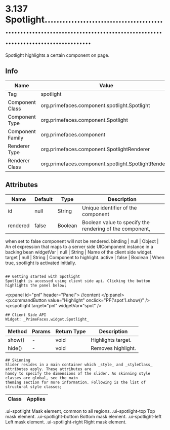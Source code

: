 # 3.137 Spotlight..........................................................................................................................

Spotlight highlights a certain component on page.

## Info

| Name | Value |
| - | - |
| Tag | spotlight
| Component Class | org.primefaces.component.spotlight.Spotlight
| Component Type | org.primefaces.component.Spotlight
| Component Family | org.primefaces.component |
| Renderer Type | org.primefaces.component.SpotlightRenderer
| Renderer Class | org.primefaces.component.spotlight.SpotlightRenderer

## Attributes

| Name | Default | Type | Description | 
| --- | --- | --- | --- |
id | null | String | Unique identifier of the component
rendered | false | Boolean | Boolean value to specify the rendering of the component,
when set to false component will not be rendered.
binding | null | Object | An el expression that maps to a server side UIComponent
instance in a backing bean
widgetVar | null | String | Name of the client side widget.
target | null | String | Component to highlight.
active | false | Boolean | When true, spotlight is activated initially.
```

## Getting started with Spotlight
Spotlight is accessed using client side api. Clicking the button highlights the panel below;

```
<p:panel id="pnl" header="Panel">
//content
</p:panel>
<p:commandButton value="Highlight" onclick="PF('spot').show()" />
<p:spotlight target="pnl" widgetVar="spot" />
```
## Client Side API
Widget: _PrimeFaces.widget.Spotlight_

```
| Method | Params | Return Type | Description | 
| --- | --- | --- | --- | 
show() | - | void | Highlights target.
hide() | - | void | Removes highlight.
```
## Skinning
Slider resides in a main container which _style_ and _styleClass_ attributes apply. These attributes are
handy to specify the dimensions of the slider. As skinning style classes are global, see the main
theming section for more information. Following is the list of structural style classes;

```
| Class | Applies | 
| --- | --- | 
.ui-spotlight Mask element, common to all regions.
.ui-spotlight-top Top mask element.
.ui-spotlight-bottom Bottom mask element.
.ui-spotlight-left Left mask element.
.ui-spotlight-right Right mask element.
```
